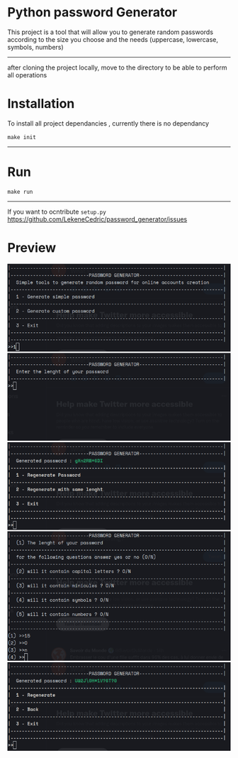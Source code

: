 Python password Generator
========================

This project is a tool that will allow you to generate random passwords according to the size you choose and the needs (uppercase, lowercase, symbols, numbers)

---------------

after cloning the project locally, move to the directory to be able to perform all operations

Installation 
============
To install all project dependancies , currently there is no dependancy

```
make init 
```

---
Run
===

```
make run
```

---------------

If you want to ocntribute ``setup.py`` 
<https://github.com/LekeneCedric/password_generator/issues>

Preview
===
![alt text](./docs/img/s1.png)
![alt text](./docs/img/s2.png)
![alt text](./docs/img/s3.png)
![alt text](./docs/img/s4.png)
![alt text](./docs/img/s5.png)